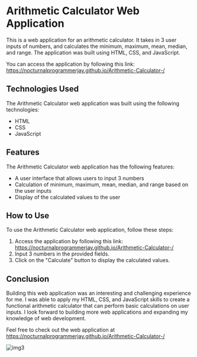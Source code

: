 # Arithmetic Calculator Web Application

This is a web application for an arithmetic calculator. It takes in 3 user inputs of numbers, and calculates the minimum, maximum, mean, median, and range. The application was built using HTML, CSS, and JavaScript.

You can access the application by following this link: https://nocturnalprogrammerjay.github.io/Arithmetic-Calculator-/

## Technologies Used

The Arithmetic Calculator web application was built using the following technologies:

- HTML
- CSS
- JavaScript

## Features

The Arithmetic Calculator web application has the following features:

- A user interface that allows users to input 3 numbers
- Calculation of minimum, maximum, mean, median, and range based on the user inputs
- Display of the calculated values to the user

## How to Use

To use the Arithmetic Calculator web application, follow these steps:

1. Access the application by following this link: https://nocturnalprogrammerjay.github.io/Arithmetic-Calculator-/
2. Input 3 numbers in the provided fields.
3. Click on the "Calculate" button to display the calculated values.

## Conclusion

Building this web application was an interesting and challenging experience for me. I was able to apply my HTML, CSS, and JavaScript skills to create a functional arithmetic calculator that can perform basic calculations on user inputs. I look forward to building more web applications and expanding my knowledge of web development.

Feel free to check out the web application at https://nocturnalprogrammerjay.github.io/Arithmetic-Calculator-/


![img3](https://user-images.githubusercontent.com/96387037/211722841-f2525c4f-566d-44f0-b2fc-1a4e4434febf.PNG)

